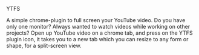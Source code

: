 YTFS


A simple chrome-plugin to full screen your YouTube video. Do you have only one monitor? Always wanted to watch videos while working on other projects? Open up YouTube video on a chrome tab, and press on the YTFS plugin icon, it takes you to a new tab which you can resize to any form or shape, for a split-screen view.
